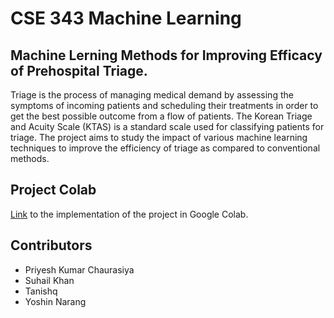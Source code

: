 # CSE 343 Machine Learning

## Machine Lerning Methods for Improving Efficacy of Prehospital Triage.
Triage is the process of managing medical demand by assessing the symptoms of incoming patients and scheduling their treatments in order to get the best possible outcome from a flow of patients. The Korean Triage and Acuity Scale (KTAS) is a standard scale used for classifying patients for triage. The project aims to study the impact of various machine learning techniques to improve the efficiency of triage as compared to conventional methods.

## Project Colab
[Link](https://colab.research.google.com/drive/1_TCeW8_lqL9SFJRBCHsKV6DC3FDktIKk?usp=sharing "Link") to the implementation of the project in Google Colab.

## Contributors
- Priyesh Kumar Chaurasiya
- Suhail Khan
- Tanishq
- Yoshin Narang